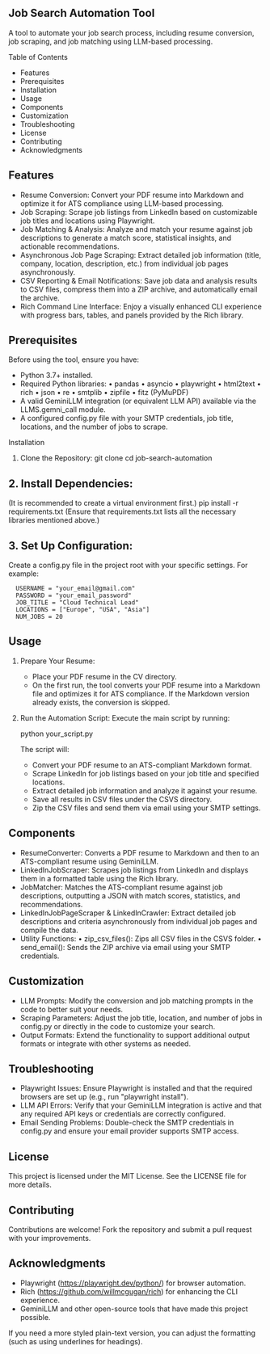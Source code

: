 

 ## Job Search Automation Tool

A tool to automate your job search process, including resume conversion, job scraping, and job matching using LLM-based processing.

Table of Contents
- Features
- Prerequisites
- Installation
- Usage
- Components
- Customization
- Troubleshooting
- License
- Contributing
- Acknowledgments

## Features
- Resume Conversion: Convert your PDF resume into Markdown and optimize it for ATS compliance using LLM-based processing.
- Job Scraping: Scrape job listings from LinkedIn based on customizable job titles and locations using Playwright.
- Job Matching & Analysis: Analyze and match your resume against job descriptions to generate a match score, statistical insights, and actionable recommendations.
- Asynchronous Job Page Scraping: Extract detailed job information (title, company, location, description, etc.) from individual job pages asynchronously.
- CSV Reporting & Email Notifications: Save job data and analysis results to CSV files, compress them into a ZIP archive, and automatically email the archive.
- Rich Command Line Interface: Enjoy a visually enhanced CLI experience with progress bars, tables, and panels provided by the Rich library.

## Prerequisites
Before using the tool, ensure you have:
- Python 3.7+ installed.
- Required Python libraries:
  • pandas
  • asyncio
  • playwright
  • html2text
  • rich
  • json
  • re
  • smtplib
  • zipfile
  • fitz (PyMuPDF)
- A valid GeminiLLM integration (or equivalent LLM API) available via the LLMS.gemni_call module.
- A configured config.py file with your SMTP credentials, job title, locations, and the number of jobs to scrape.

Installation
1. Clone the Repository:
   git clone <repository-url>
   cd job-search-automation

 ## 2. Install Dependencies:
   (It is recommended to create a virtual environment first.)
   pip install -r requirements.txt
   (Ensure that requirements.txt lists all the necessary libraries mentioned above.)

## 3. Set Up Configuration:
   Create a config.py file in the project root with your specific settings. For example:
   
      USERNAME = "your_email@gmail.com"
      PASSWORD = "your_email_password"
      JOB_TITLE = "Cloud Technical Lead"
      LOCATIONS = ["Europe", "USA", "Asia"]
      NUM_JOBS = 20


## Usage
1. Prepare Your Resume:
   - Place your PDF resume in the CV directory.
   - On the first run, the tool converts your PDF resume into a Markdown file and optimizes it for ATS compliance. If the Markdown version already exists, the conversion is skipped.

2. Run the Automation Script:
   Execute the main script by running:
   
   python your_script.py

   The script will:
   - Convert your PDF resume to an ATS-compliant Markdown format.
   - Scrape LinkedIn for job listings based on your job title and specified locations.
   - Extract detailed job information and analyze it against your resume.
   - Save all results in CSV files under the CSVS directory.
   - Zip the CSV files and send them via email using your SMTP settings.

## Components
- ResumeConverter: Converts a PDF resume to Markdown and then to an ATS-compliant resume using GeminiLLM.
- LinkedInJobScraper: Scrapes job listings from LinkedIn and displays them in a formatted table using the Rich library.
- JobMatcher: Matches the ATS-compliant resume against job descriptions, outputting a JSON with match scores, statistics, and recommendations.
- LinkedInJobPageScraper & LinkedInCrawler: Extract detailed job descriptions and criteria asynchronously from individual job pages and compile the data.
- Utility Functions:
  • zip_csv_files(): Zips all CSV files in the CSVS folder.
  • send_email(): Sends the ZIP archive via email using your SMTP credentials.

## Customization
- LLM Prompts: Modify the conversion and job matching prompts in the code to better suit your needs.
- Scraping Parameters: Adjust the job title, location, and number of jobs in config.py or directly in the code to customize your search.
- Output Formats: Extend the functionality to support additional output formats or integrate with other systems as needed.

## Troubleshooting
- Playwright Issues: Ensure Playwright is installed and that the required browsers are set up (e.g., run "playwright install").
- LLM API Errors: Verify that your GeminiLLM integration is active and that any required API keys or credentials are correctly configured.
- Email Sending Problems: Double-check the SMTP credentials in config.py and ensure your email provider supports SMTP access.

## License
This project is licensed under the MIT License. See the LICENSE file for more details.

## Contributing
Contributions are welcome! Fork the repository and submit a pull request with your improvements.

## Acknowledgments
- Playwright (https://playwright.dev/python/) for browser automation.
- Rich (https://github.com/willmcgugan/rich) for enhancing the CLI experience.
- GeminiLLM and other open-source tools that have made this project possible.



If you need a more styled plain-text version, you can adjust the formatting (such as using underlines for headings).
